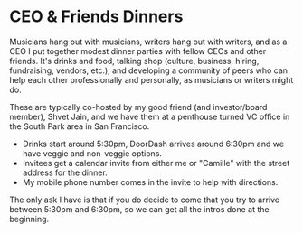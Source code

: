 # CEO & Friends Dinners

Musicians hang out with musicians, writers hang out with writers, and as a CEO I put together modest dinner parties with fellow CEOs and other friends. It's drinks and food, talking shop (culture, business, hiring, fundraising, vendors, etc.), and developing a community of peers who can help each other professionally and personally, as musicians or writers might do. 

These are typically co-hosted by my good friend (and investor/board member), Shvet Jain, and we have them at a penthouse turned VC office in the South Park area in San Francisco. 

- Drinks start around 5:30pm, DoorDash arrives around 6:30pm and we have veggie and non-veggie options. 
- Invitees get a calendar invite from either me or "Camille" with the street address for the dinner. 
- My mobile phone number comes in the invite to help with directions. 

The only ask I have is that if you do decide to come that you try to arrive between 5:30pm and 6:30pm, so we can get all the intros done at the beginning. 
